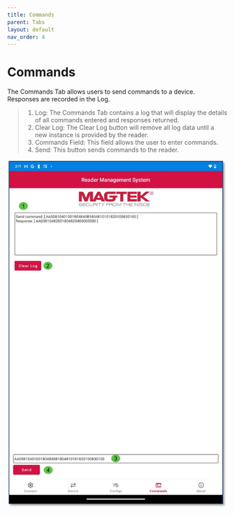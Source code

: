 ```yaml
---
title: Commands
parent: Tabs
layout: default
nav_order: 4
---
```


# Commands

The Commands Tab allows users to send commands to a device. Responses are recorded in the Log.  
>1. Log: The Commands Tab contains a log that will display the details of all commands entered and responses returned.  
>2. Clear Log: The Clear Log button will remove all log data until a new instance is provided by the reader.  
>3. Commands Field: This field allows the user to enter commands.  
>4. Send: This button sends commands to the reader.  

![](./images/Android6.jpg)